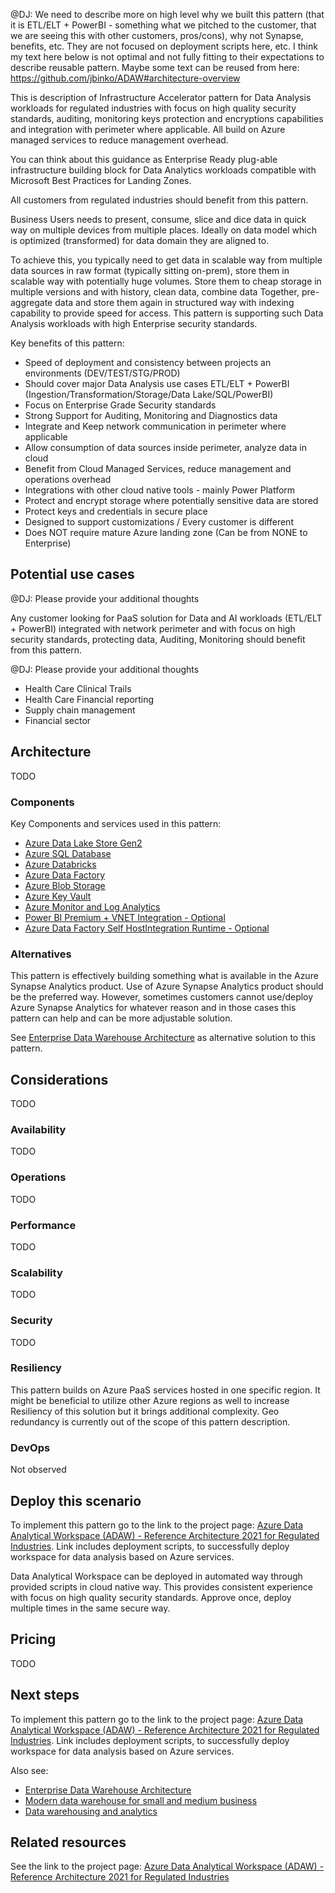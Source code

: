 <!---
#Introductory section - no heading

> This should be an introduction of the business problem and why this scenario was built to solve it.
#>> What industry is the customer in?
>> What prompted them to solve the problem?
#>> What services were used in building out this solution?
#>> What does this example scenario show? What are the customer's goals?

#> What were the benefits of implementing the solution described below?
-->



@DJ: We need to describe more on high level why we built this pattern (that it is ETL/ELT + PowerBI - something what we pitched to the customer, that we are seeing this with other customers, pros/cons), why not Synapse, benefits, etc.
They are not focused on deployment scripts here, etc.
I think my text here below is not optimal and not fully fitting to their expectations to describe reusable pattern.
Maybe some text can be reused from here: <https://github.com/jbinko/ADAW#architecture-overview>


This is description of Infrastructure Accelerator pattern for Data Analysis workloads for regulated industries with focus on high quality security standards, auditing, monitoring keys protection and encryptions capabilities and integration with perimeter where applicable. All build on Azure managed services to reduce management overhead.

You can think about this guidance as Enterprise Ready plug-able infrastructure building block for Data Analytics workloads compatible with Microsoft Best Practices for Landing Zones.

All customers from regulated industries should benefit from this pattern.

Business Users needs to present, consume, slice and dice data in quick way on multiple devices from multiple places. Ideally on data model which is optimized (transformed) for data domain they are aligned to.

To achieve this, you typically need to get data in scalable way from multiple data sources in raw format (typically sitting on-prem), store them in scalable way with potentially huge volumes. Store them to cheap storage in multiple versions and with history, clean data, combine data Together, pre-aggregate data and store them again in structured way with indexing capability to provide speed for access. This pattern is supporting such Data Analysis workloads with high Enterprise security standards.

Key benefits of this pattern:

- Speed of deployment and consistency between projects an environments (DEV/TEST/STG/PROD)
- Should cover major Data Analysis use cases ETL/ELT + PowerBI (Ingestion/Transformation/Storage/Data Lake/SQL/PowerBI)
- Focus on Enterprise Grade Security standards
- Strong Support for Auditing, Monitoring and Diagnostics data
- Integrate and Keep network communication in perimeter where applicable
- Allow consumption of data sources inside perimeter, analyze data in cloud
- Benefit from Cloud Managed Services, reduce management and operations overhead
- Integrations with other cloud native tools - mainly Power Platform
- Protect and encrypt storage where potentially sensitive data are stored
- Protect keys and credentials in secure place
- Designed to support customizations / Every customer is different
- Does NOT require mature Azure landing zone (Can be from NONE to Enterprise)

## Potential use cases

<!---
> Are there any other use cases or industries where this would be a fit?
> How similar or different are they to what's in this article?
-->



@DJ: Please provide your additional thoughts



Any customer looking for PaaS solution for Data and AI workloads (ETL/ELT + PowerBI)
integrated with network perimeter and with focus on high security standards,
protecting data, Auditing, Monitoring should benefit from this pattern.

<!---
These other uses cases have similar design patterns:

- List of example use cases
-->

@DJ: Please provide your additional thoughts


- Health Care Clinical Trails
- Health Care Financial reporting
- Supply chain management
- Financial sector

## Architecture

<!---
_Architecture diagram goes here_

> What does the solution look like at a high level?
> Why did we build the solution this way?
> What will the customer need to bring to this?  (Software, skills, etc?)

Under the diagram, include a numbered list that describes the data flow or workflow.
-->

TODO

### Components

<!---
A bulleted list of components in the architecture (including all relevant Azure services) with links to the service pages.

> Why is each component there?
> What does it do and why was it necessary?
#> Link the name of the service (via embedded link) to the service's product service page. Be sure to exclude the localization part of the URL (such as "en-US/").

- Examples: 
  - [Azure App Service](https://azure.microsoft.com/services/app-service)
  - [Azure Bot Service](https://azure.microsoft.com/services/bot-service)
  - [Azure Cognitive Services Language Understanding](https://azure.microsoft.com/services/cognitive-services/language-understanding-intelligent-service)
  - [Azure Cognitive Services Speech Services](https://azure.microsoft.com/services/cognitive-services/speech-services)
  - [Azure SQL Database](https://azure.microsoft.com/services/sql-database)
  - [Azure Monitor](https://azure.microsoft.com/services/monitor): Application Insights is a feature of Azure Monitor.
  - [Resource Groups][resource-groups] is a logical container for Azure resources.  We use resource groups to organize everything related to this project in the Azure console.
-->

Key Components and services used in this pattern:

- [Azure Data Lake Store Gen2](https://azure.microsoft.com/services/storage/data-lake-storage)
- [Azure SQL Database](https://azure.microsoft.com/products/azure-sql/database)
- [Azure Databricks](https://azure.microsoft.com/services/databricks)
- [Azure Data Factory](https://azure.microsoft.com/services/data-factory)
- [Azure Blob Storage](https://azure.microsoft.com/services/storage/blobs)
- [Azure Key Vault](https://azure.microsoft.com/services/key-vault)
- [Azure Monitor and Log Analytics](https://azure.microsoft.com/services/monitor)
- [Power BI Premium + VNET Integration - Optional](https://docs.microsoft.com/data-integration/vnet/use-data-gateways-sources-power-bi)
- [Azure Data Factory Self HostIntegration Runtime - Optional](https://docs.microsoft.com/azure/data-factory/create-self-hosted-integration-runtime)

### Alternatives

<!---
Comment: DONE
#Use this section to talk about alternative Azure services or architectures that you might consider for this #solution. Include the reasons why you might choose these alternatives.

#> What alternative technologies were considered and why didn't we use them?
-->

This pattern is effectively building something what is available in the Azure Synapse Analytics product. Use of Azure Synapse Analytics product should be the preferred way. However, sometimes customers cannot use/deploy Azure Synapse Analytics for whatever reason and in those cases this pattern can help and can be more adjustable solution.

See [Enterprise Data Warehouse Architecture](/azure/architecture/solution-ideas/articles/enterprise-data-warehouse) as alternative solution to this pattern.

## Considerations

<!---
> Are there any lessons learned from running this that would be helpful for new customers?  What went wrong when building it out?  What went right?
> How do I need to think about managing, maintaining, and monitoring this long term?
> Note that you should have at least two of the H3 sub-sections.
-->

TODO

### Availability

<!---
> How do I need to think about managing, maintaining, and monitoring this long term?
-->

TODO

### Operations

<!---
> How do I need to think about operating this solution?
-->

TODO

### Performance

<!---
> Are there any key performance considerations (past the typical)?
-->

TODO

### Scalability

<!---
> Are there any size considerations around this specific solution?
> What scale does this work at?
> At what point do things break or not make sense for this architecture?
-->

TODO

### Security

<!---
> Are there any security considerations (past the typical) that I should know about this? 
-->

TODO

### Resiliency

<!---
Comment: DONE
#> Are there any key resiliency considerations (past the typical)?
-->

This pattern builds on Azure PaaS services hosted in one specific region. It might be beneficial to utilize other Azure regions as well to increase Resiliency of this solution but it brings additional complexity. Geo redundancy is currently out of the scope of this pattern description.

### DevOps

<!---
Comment: DONE
#> Are there any key DevOps considerations (past the typical)?
-->

Not observed

## Deploy this scenario

<!---
Comment: DONE
#> (Optional, but greatly encouraged)
#>
#> Is there an example deployment that can show me this in action?  What would I need to change to run this in production?
-->

To implement this pattern go to the link to the project page: [Azure Data Analytical Workspace (ADAW) - Reference Architecture 2021 for Regulated Industries](https://github.com/jbinko/ADAW).
Link includes deployment scripts, to successfully deploy workspace for data analysis based on Azure services.

Data Analytical Workspace can be deployed in automated way through provided scripts in cloud native way. This provides consistent experience with focus on high quality security standards. Approve once, deploy multiple times in the same secure way.

## Pricing

<!---
> How much will this cost to run?
> Are there ways I could save cost?
> If it scales linearly, than we should break it down by cost/unit. If it does not, why?
> What are the components that make up the cost?
> How does scale affect the cost?
>
> Link to the pricing calculator with all of the components in the architecture included, even if they're a $0 or $1 usage.
> If it makes sense, include small/medium/large configurations. Describe what needs to be changed as you move to larger sizes.
-->

TODO

## Next steps

<!---
Comment: DONE
#> Where should I go next if I want to start building this?
#> Are there any reference architectures that help me build this?
#> Be sure to link to the Architecture Center, to related architecture guides and architectures.
 
- Examples:
  - [Artificial intelligence (AI) - Architectural overview](/azure/architecture/data-guide/big-data/ai-overview)
  - [Choosing a Microsoft cognitive services technology](/azure/architecture/data-guide/technology-choices/cognitive-services)
  - [What are Azure Cognitive Services?](/azure/cognitive-services/what-are-cognitive-services)
  - [What is Language Understanding (LUIS)?](/azure/cognitive-services/luis/what-is-luis)
  - [What is the Speech service?](/azure/cognitive-services/speech-service/overview)
  - [What is Azure Active Directory B2C?](/azure/active-directory-b2c/overview)
  - [Introduction to Bot Framework Composer](/composer/introduction)
  - [What is Application Insights](/azure/azure-monitor/app/app-insights-overview)
  - [Chatbot for hotel reservations](/azure/architecture/example-scenario/ai/commerce-chatbot)
  - [Build an enterprise-grade conversational bot](/azure/architecture/reference-architectures/ai/conversational-bot)
  - [Speech-to-text conversion](/azure/architecture/reference-architectures/ai/speech-ai-ingestion)
-->

To implement this pattern go to the link to the project page: [Azure Data Analytical Workspace (ADAW) - Reference Architecture 2021 for Regulated Industries](https://github.com/jbinko/ADAW).
Link includes deployment scripts, to successfully deploy workspace for data analysis based on Azure services.

Also see:
  - [Enterprise Data Warehouse Architecture](/azure/architecture/solution-ideas/articles/enterprise-data-warehouse)
  - [Modern data warehouse for small and medium business](/azure/architecture/example-scenario/data/small-medium-data-warehouse)
  - [Data warehousing and analytics](/azure/architecture/example-scenario/data/data-warehouse)

## Related resources

<!---
Comment: DONE
#> Are there any relevant case studies or customers doing something similar?
#> Is there any other documentation that might be useful?
#> Are there product documents that go into more detail on specific technologies that are not already linked?

[calculator]: https://azure.com/e/
-->

See the link to the project page: [Azure Data Analytical Workspace (ADAW) - Reference Architecture 2021 for Regulated Industries](https://github.com/jbinko/ADAW)
